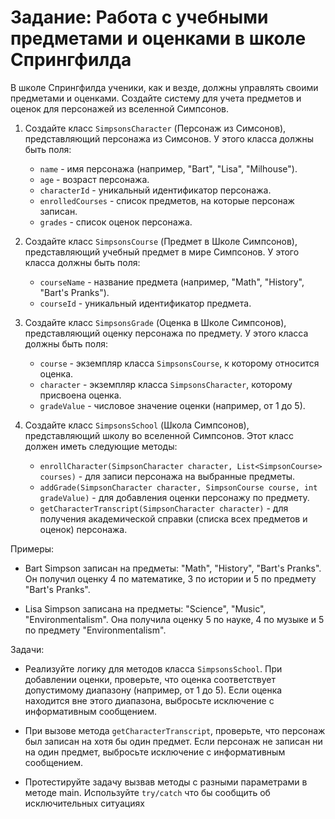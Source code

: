 # Задание: Работа с учебными предметами и оценками в школе Спрингфилда

В школе Спрингфилда ученики, как и везде, должны управлять своими предметами и оценками. Создайте систему для учета предметов и оценок для персонажей из вселенной Симпсонов.

1. Создайте класс `SimpsonsCharacter` (Персонаж из Симсонов), представляющий персонажа из Симсонов. У этого класса должны быть поля:
    * `name` - имя персонажа (например, "Bart", "Lisa", "Milhouse").
    * `age` - возраст персонажа.
    * `characterId` - уникальный идентификатор персонажа.
    * `enrolledCourses` - список предметов, на которые персонаж записан.
    * `grades` - список оценок персонажа.

2. Создайте класс `SimpsonsCourse` (Предмет в Школе Симпсонов), представляющий учебный предмет в мире Симпсонов. У этого класса должны быть поля:
    * `courseName` - название предмета (например, "Math", "History", "Bart's Pranks").
    * `courseId` - уникальный идентификатор предмета.

3. Создайте класс `SimpsonsGrade` (Оценка в Школе Симпсонов), представляющий оценку персонажа по предмету. У этого класса должны быть поля:
    * `course` - экземпляр класса `SimpsonsCourse`, к которому относится оценка.
    * `character` - экземпляр класса `SimpsonsCharacter`, которому присвоена оценка.
    * `gradeValue` - числовое значение оценки (например, от 1 до 5).

4. Создайте класс `SimpsonsSchool` (Школа Симпсонов), представляющий школу во вселенной Симпсонов. Этот класс должен иметь следующие методы:
    * `enrollCharacter(SimpsonCharacter character, List<SimpsonCourse> courses)` - для записи персонажа на выбранные предметы.
    * `addGrade(SimpsonCharacter character, SimpsonCourse course, int gradeValue)` - для добавления оценки персонажу по предмету.
    * `getCharacterTranscript(SimpsonCharacter character)` - для получения академической справки (списка всех предметов и оценок) персонажа.

Примеры:

* Bart Simpson записан на предметы: "Math", "History", "Bart's Pranks". Он получил оценку 4 по математике, 3 по истории и 5 по предмету "Bart's Pranks".

* Lisa Simpson записана на предметы: "Science", "Music", "Environmentalism". Она получила оценку 5 по науке, 4 по музыке и 5 по предмету "Environmentalism".

Задачи:

* Реализуйте логику для методов класса `SimpsonsSchool`. При добавлении оценки, проверьте, что оценка соответствует допустимому диапазону (например, от 1 до 5). Если оценка находится вне этого диапазона, выбросьте исключение с информативным сообщением.

* При вызове метода `getCharacterTranscript`, проверьте, что персонаж был записан на хотя бы один предмет. Если персонаж не записан ни на один предмет, выбросьте исключение с информативным сообщением.

* Протестируйте задачу вызвав методы с разными параметрами в методе main. Используйте `try/catch` что бы сообщить об исключительных ситуациях